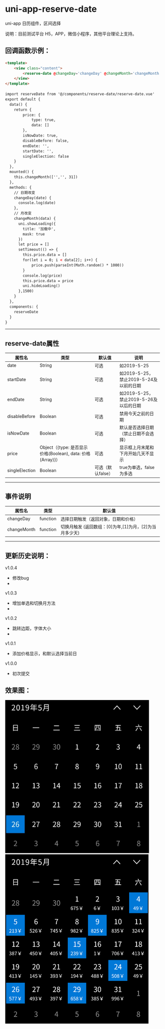 # uni-app-reserve-date
uni-app 日历组件，区间选择  
   
说明：目前测试平台 H5，APP，微信小程序，其他平台理论上支持。   

## 回调函数示例：

``` html
<template>
	<view class="content">
		<reserve-date @changeDay='changeDay' @changeMonth='changeMonth' :startDate='startDate' :price='price' :isNowDate='isNowDate' :disableBefore='disableBefore' :endDate='endDate' :singleElection='singleElection'/>
	</view>
</template>

import reserveDate from '@/components/reserve-date/reserve-date.vue'
export default {
  data() {
    return {
        price: { 
            type: true, 
            data: [] 
        },
        isNowDate: true,
        disableBefore: false,
        endDate: '',
        startDate: '',
        singleElection: false
    }
  },
  mounted() {
    this.changeMonth(['','', 31])
  },
  methods: {
    // 日期改变
    changeDay(date) {
      console.log(date)
    },
    // 月改变
    changeMonth(data) {
      uni.showLoading({
        title: '加载中',
        mask: true
      })
      let price = []
      setTimeout(() => {
        this.price.data = []
        for(let i = 0; i < data[2]; i++) {
            price.push(parseInt(Math.random() * 1000))
        }
        console.log(price)
        this.price.data = price
        uni.hideLoading()
      },1500)
    }
  },
  components: {
    reserveDate
  }
}
```
---
	 
## reserve-date属性   
   
| 属性名 | 类型 | 默认值 | 说明 |
|---|---|---|---|
| date | String | 可选 | 如2019-5-25 |
| startDate | String | 可选 | 如2019-5-25， 禁止2019-5-24及以前的日期 |
| endDate | String | 可选 | 如2019-5-25， 禁止2019-5-26及以后的日期 |
| disableBefore | Boolean | 可选 | 禁用今天之前的日期 |
| isNowDate | Boolean | 可选 | 默认是否选择日期（禁止日期不会选择） |
| price | Object（{type: 是否显示价格(Boolean), data: 价格(Array)}） | 可选 | 显示框上月末尾和下月开始几天不显示 |
| singleElection | Boolean | 可选（默认false）| true为单选，false为多选 |
---


## 事件说明

| 属性名 | 类型 | 默认值 |
|---|---|---|
| changeDay | function | 选择日期触发（返回对象，日期和价格） |
| changeMonth | function | 切换月触发 (返回数组：[0]为年,[1]为月，[2]为当月多少天) |

---
## 更新历史说明：   
v1.0.4
* 修改bug
*

v1.0.3
* 增加单选和切换月方法
*

v1.0.2
* 跳转边距，字体大小
*

v1.0.1
* 添加价格显示，和默认选择当前日

v1.0.0   
* 初次提交   


## 效果图：
![效果图](https://github.com/193335083/uni-app-reserve-date/blob/master/static/imgs/a6646f10-7f07-11e9-82ed-e71b5443f738_1.png?raw=true)
![效果图](https://github.com/193335083/uni-app-reserve-date/blob/master/static/imgs/a6646f10-7f07-11e9-82ed-e71b5443f738_0.png?raw=true)
   
